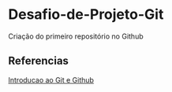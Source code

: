 # Desafio-de-Projeto-Git
Criação do primeiro repositório no Github

## Referencias
[Introducao ao Git e Github](https://web.dio.me/course/introducao-ao-git-e-ao-github/learning/75b9fe49-6ed4-4480-83a7-7e37fc356aa9?back=/track/philips-fullstack-developer&tab=undefined&moduleId=undefined)
